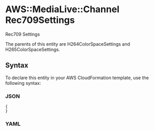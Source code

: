 # AWS::MediaLive::Channel Rec709Settings<a name="aws-properties-medialive-channel-rec709settings"></a>

Rec709 Settings

The parents of this entity are H264ColorSpaceSettings and H265ColorSpaceSettings\.

## Syntax<a name="aws-properties-medialive-channel-rec709settings-syntax"></a>

To declare this entity in your AWS CloudFormation template, use the following syntax:

### JSON<a name="aws-properties-medialive-channel-rec709settings-syntax.json"></a>

```
{
}
```

### YAML<a name="aws-properties-medialive-channel-rec709settings-syntax.yaml"></a>

```

```
